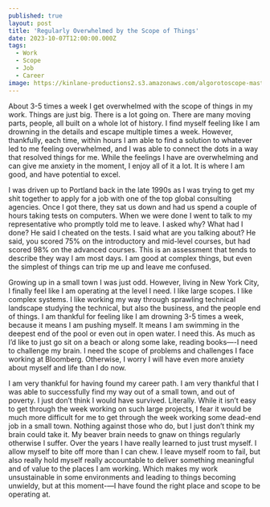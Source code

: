 ```yaml
---
published: true
layout: post
title: 'Regularly Overwhelmed by the Scope of Things'
date: 2023-10-07T12:00:00.000Z
tags:
  - Work
  - Scope
  - Job
  - Career
image: https://kinlane-productions2.s3.amazonaws.com/algorotoscope-master/america-immigration_dumping-ground-turing-front-view.jpg
---
```

About 3-5 times a week I get overwhelmed with the scope of things in my work. Things are just big. There is a lot going on. There are many moving parts, people, all built on a whole lot of history. I find myself feeling like I am drowning in the details and escape multiple times a week. However, thankfully, each time, within hours I am able to find a solution to whatever led to me feeling overwhelmed, and I was able to connect the dots in a way that resolved things for me. While the feelings I have are overwhelming and can give me anxiety in the moment, I enjoy all of it a lot. It is where I am good, and have potential to excel.

I was driven up to Portland back in the late 1990s as I was trying to get my shit together to apply for a job with one of the top global consulting agencies. Once I got there, they sat us down and had us spend a couple of hours taking tests on computers. When we were done I went to talk to my representative who promptly told me to leave. I asked why? What had I done? He said I cheated on the tests. I said what are you talking about? He said, you scored 75% on the introductory and mid-level courses, but had scored 98% on the advanced courses. This is an assessment that tends to describe they way I am most days. I am good at complex things, but even the simplest of things can trip me up and leave me confused. 

Growing up in a small town I was just odd. However, living in New York City, I finally feel like I am operating at the level I need. I like large scopes. I like complex systems. I like working my way through sprawling technical landscape studying the technical, but also the business, and the people end of things. I am thankful for feeling like I am drowning 3-5 times a week, because it means I am pushing myself. It means I am swimming in the deepest end of the pool or even out in open water. I need this. As much as I’d like to just go sit on a beach or along some lake, reading books—-I need to challenge my brain. I need the scope of problems and challenges I face working at Bloomberg. Otherwise, I worry I will have even more anxiety about myself and life than I do now. 

I am very thankful for having found my career path. I am very thankful that I was able to successfully find my way out of a small town, and out of poverty. I just don’t think I would have survived. Literally. While it isn’t easy to get through the week working on such large projects, I fear it would be much more difficult for me to get through the week working some dead-end job in a small town. Nothing against those who do, but I just don’t think my brain could take it. My beaver brain needs to gnaw on things regularly otherwise I suffer. Over the years I have really learned to just trust myself. I allow myself to bite off more than I can chew. I leave myself room to fail, but also really hold myself really accountable to deliver something meaningful and of value to the places I am working. Which makes my work unsustainable in some environments and leading to things becoming unwieldy, but at this moment-—I have found the right place and scope to be operating at.
